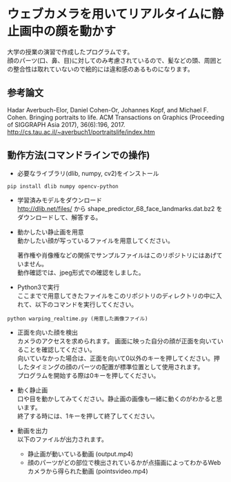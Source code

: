 # ウェブカメラを用いてリアルタイムに静止画中の顔を動かす

大学の授業の演習で作成したプログラムです。  
顔のパーツ(口、鼻、目)に対してのみ考慮されているので、髪などの頭、周囲との整合性は取れていないので絵的には違和感のあるものになります。

## 参考論文
Hadar Averbuch-Elor, Daniel Cohen-Or, Johannes Kopf, and Michael F. Cohen. Bringing portraits to life. ACM Transactions on Graphics (Proceeding of SIGGRAPH Asia 2017), 36(6):196, 2017.  
http://cs.tau.ac.il/~averbuch1/portraitslife/index.htm

## 動作方法(コマンドラインでの操作)
- 必要なライブラリ(dlib, numpy, cv2)をインストール
```
pip install dlib numpy opencv-python
```

- 学習済みモデルをダウンロード  
  http://dlib.net/files/ から shape_predictor_68_face_landmarks.dat.bz2 をダウンロードして、解答する。

- 動かしたい静止画を用意  
  動かしたい顔が写っているファイルを用意してください。

  著作権や肖像権などの関係でサンプルファイルはこのリポジトリにはあげていません。  
  動作確認では、jpeg形式での確認をしました。

- Python3で実行  
  ここまでで用意してきたファイルをこのリポジトリのディレクトリの中に入れて、以下のコマンドを実行してください。
```
python warping_realtime.py (用意した画像ファイル)
```

- 正面を向いた顔を検出  
  カメラのアクセスを求められます。
  画面に映った自分の顔が正面を向いていることを確認してください。  
  向いていなかった場合は、正面を向いて0以外のキーを押してください。押したタイミングの顔のパーツの配置が標準位置として使用されます。  
  プログラムを開始する際は0キーを押してください。

- 動く静止画  
  口や目を動かしてみてください。静止画の画像も一緒に動くのがわかると思います。  
  終了する時には、1キーを押して終了してください。

- 動画を出力  
  以下のファイルが出力されます。
  - 静止画が動いている動画 (output.mp4)
  - 顔のパーツがどの部位で検出されているかが点描画によってわかるWebカメラから得られた動画 (pointsvideo.mp4)
